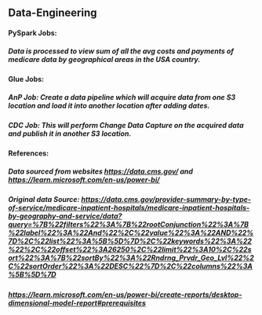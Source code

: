 ## Data-Engineering

#### PySpark Jobs:
##### Data is processed to view sum of all the avg costs and payments of medicare data by geographical areas in the USA country.

#### Glue Jobs:
##### AnP Job: Create a data pipeline which will acquire data from one S3 location and load it into another location after adding dates.
##### CDC Job: This will perform Change Data Capture on the acquired data and publish it in another S3 location.

#### References: 
##### Data sourced from websites https://data.cms.gov/ and https://learn.microsoft.com/en-us/power-bi/
##### Original data Source: https://data.cms.gov/provider-summary-by-type-of-service/medicare-inpatient-hospitals/medicare-inpatient-hospitals-by-geography-and-service/data?query=%7B%22filters%22%3A%7B%22rootConjunction%22%3A%7B%22label%22%3A%22And%22%2C%22value%22%3A%22AND%22%7D%2C%22list%22%3A%5B%5D%7D%2C%22keywords%22%3A%22%22%2C%22offset%22%3A26250%2C%22limit%22%3A10%2C%22sort%22%3A%7B%22sortBy%22%3A%22Rndrng_Prvdr_Geo_Lvl%22%2C%22sortOrder%22%3A%22DESC%22%7D%2C%22columns%22%3A%5B%5D%7D
##### https://learn.microsoft.com/en-us/power-bi/create-reports/desktop-dimensional-model-report#prerequisites